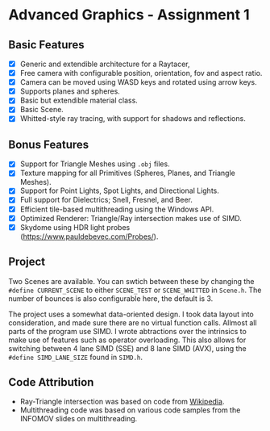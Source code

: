 # Advanced Graphics - Assignment 1

## Basic Features
- [x] Generic and extendible architecture for a Raytacer,
- [x] Free camera with configurable position, orientation, fov and aspect ratio.
- [x] Camera can be moved using WASD keys and rotated using arrow keys.
- [x] Supports planes and spheres.
- [x] Basic but extendible material class.
- [x] Basic Scene.
- [x] Whitted-style ray tracing, with support for shadows and reflections.

## Bonus Features
- [x] Support for Triangle Meshes using `.obj` files.
- [x] Texture mapping for all Primitives (Spheres, Planes, and Triangle Meshes).
- [x] Support for Point Lights, Spot Lights, and Directional Lights.
- [x] Full support for Dielectrics; Snell, Fresnel, and Beer.
- [x] Efficient tile-based multithreading using the Windows API.
- [x] Optimized Renderer: Triangle/Ray intersection makes use of SIMD.
- [x] Skydome using HDR light probes (https://www.pauldebevec.com/Probes/).

## Project
Two Scenes are available. You can swtich between these by changing the `#define CURRENT_SCENE` to either `SCENE_TEST` or `SCENE_WHITTED` in `Scene.h`. The number of bounces is also configurable here, the default is 3.

The project uses a somewhat data-oriented design. I took data layout into consideration, and made sure there are no virtual function calls. Allmost all parts of the program use SIMD. I wrote abtractions over the intrinsics to make use of features such as operator overloading. This also allows for switching between 4 lane SIMD (SSE) and 8 lane SIMD (AVX), using the `#define SIMD_LANE_SIZE` found in `SIMD.h`.

## Code Attribution
- Ray-Triangle intersection was based on code from [Wikipedia](https://en.wikipedia.org/wiki/M%C3%B6ller%E2%80%93Trumbore_intersection_algorithm). 
- Multithreading code was based on various code samples from the INFOMOV slides on multithreading.
